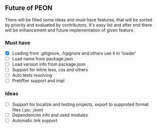 ## Future of PEON

There will be filled some ideas and must have features, that will be sorted by priority and evaluated by contributors. It's easy list and 
after end there will be enhancement and future implementation of given feature.

### Must have

 - [x] Loading from .gitignore, .hgignore and others use it in 'loader'
 - [ ] Load name from package.json
 - [ ] Load version info from package.json
 - [ ] Support for inline less, css and others
 - [ ] Auto tests resolving
 - [ ] Pretiffier support and impl

### Ideas

 - [ ] Support for localize and testing projects, export to supproted format files (.po, .json)
 - [ ] Dependencies info and used modules
 - [ ] Automatic link support 
